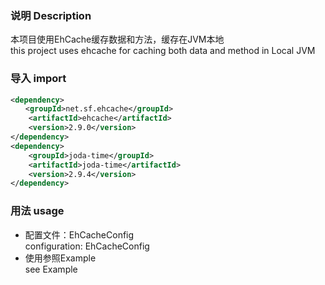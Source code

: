 ### 说明 Description
本项目使用EhCache缓存数据和方法，缓存在JVM本地<br>
this project uses ehcache for caching both data and method in Local JVM

### 导入 import
```xml
<dependency>
　　<groupId>net.sf.ehcache</groupId>
    <artifactId>ehcache</artifactId>
    <version>2.9.0</version>
</dependency>
<dependency>
    <groupId>joda-time</groupId>
    <artifactId>joda-time</artifactId>
    <version>2.9.4</version>
</dependency>
```
### 用法 usage
- 配置文件：EhCacheConfig<br>
configuration: EhCacheConfig
- 使用参照Example<br>
see Example